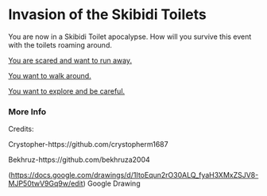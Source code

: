# Invasion of the Skibidi Toilets
You are now in a Skibidi Toilet apocalypse. How will you survive this event with the toilets roaming around.

[You are scared and want to run away.](skibidi/hide.md)

[You want to walk around.](skibidi/connfront.md)

[You want to explore and be careful.](skibidi/loot.md)




### More Info
<p>Credits:</p>
<p>Crystopher-https://github.com/crystopherm1687</p>
<p>Bekhruz-https://github.com/bekhruza2004</p>

(https://docs.google.com/drawings/d/1ItoEqun2rO30ALQ_fyaH3XMxZSJV8-MJP50twV9Gq9w/edit) Google Drawing
